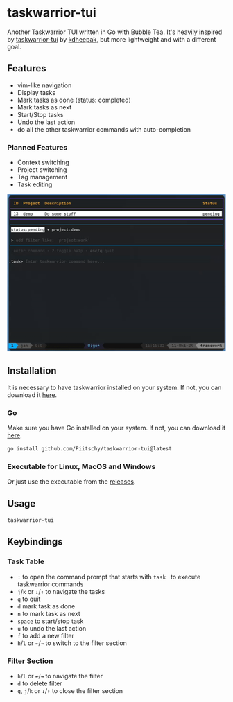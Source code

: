# taskwarrior-tui

Another Taskwarrior TUI written in Go with Bubble Tea.
It's heavily inspired by [taskwarrior-tui](https://github.com/kdheepak/taskwarrior-tui) by [kdheepak](https://github.com/kdheepak), but more lightweight and with a different goal.

## Features
- vim-like navigation
- Display tasks
- Mark tasks as done (status: completed)
- Mark tasks as next
- Start/Stop tasks
- Undo the last action
- do all the other taskwarrior commands with auto-completion

### Planned Features
- Context switching
- Project switching
- Tag management
- Task editing

![](https://github.com/Piitschy/taskwarrior-tui/blob/main/docs/assets/taskwarrior-tui.gif)

## Installation

It is necessary to have taskwarrior installed on your system. If not, you can download it [here](https://taskwarrior.org/download/).

### Go
Make sure you have Go installed on your system. If not, you can download it [here](https://golang.org/dl/).

```sh 
go install github.com/Piitschy/taskwarrior-tui@latest
```

### Executable for Linux, MacOS and Windows
Or just use the executable from the [releases](https://github.com/Piitschy/taskwarrior-tui/releases).

## Usage

```sh 
taskwarrior-tui
```

## Keybindings

### Task Table
- `:` to open the command prompt that starts with `task ` to execute taskwarrior commands
- `j`/`k` or `↓`/`↑` to navigate the tasks
- `q` to quit
- `d` mark task as done
- `n` to mark task as next
- `space` to start/stop task
- `u` to undo the last action
- `f` to add a new filter 
- `h`/`l` or `←`/`→` to switch to the filter section

### Filter Section
- `h`/`l` or `←`/`→` to navigate the filter
- `d` to delete filter
- `q`, `j`/`k` or `↓`/`↑` to close the filter section


